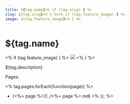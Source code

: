 ```yaml
---
title: ${tag.name}<% if (tag.slug) { %>
slug: ${tag.slug}<% } %><% if (tag.feature_image) { %>
image: ${tag.feature_image}<% } %>
---
```


# ${tag.name}
<% if (tag.feature_image) { %>
![](${tag.feature_image})
<% } %>

${tag.description}

Pages: 

<% tag.pages.forEach(function(page){ %>
* [<%= page %>](../<%= page %>.md)
<% }); %>